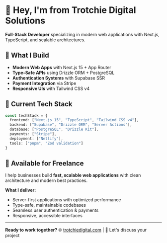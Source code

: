 # 👋 Hey, I'm from Trotchie Digital Solutions

**Full-Stack Developer** specializing in modern web applications with Next.js, TypeScript, and scalable architectures.

## 🚀 What I Build

- **Modern Web Apps** with Next.js 15 + App Router
- **Type-Safe APIs** using Drizzle ORM + PostgreSQL
- **Authentication Systems** with Supabase SSR
- **Payment Integration** via Stripe
- **Responsive UIs** with Tailwind CSS v4

## 💼 Current Tech Stack

```typescript
const techStack = {
  frontend: ["Next.js 15", "TypeScript", "Tailwind CSS v4"],
  backend: ["Supabase", "Drizzle ORM", "Server Actions"],
  database: ["PostgreSQL", "Drizzle Kit"],
  payments: ["Stripe"],
  deployment: ["Netlify"],
  tools: ["pnpm", "Zod validation"]
}
```

## 🎯 Available for Freelance

I help businesses build **fast, scalable web applications** with clean architecture and modern best practices.

**What I deliver:**
- Server-first applications with optimized performance
- Type-safe, maintainable codebases
- Seamless user authentication & payments
- Responsive, accessible interfaces

---

**Ready to work together?** 
🌐 [trotchiedigital.com](https://trotchiedigital.com) | 📧 Let's discuss your project
